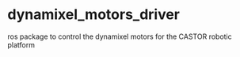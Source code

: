 # dynamixel_motors_driver
ros package to control the dynamixel motors for the CASTOR robotic platform
